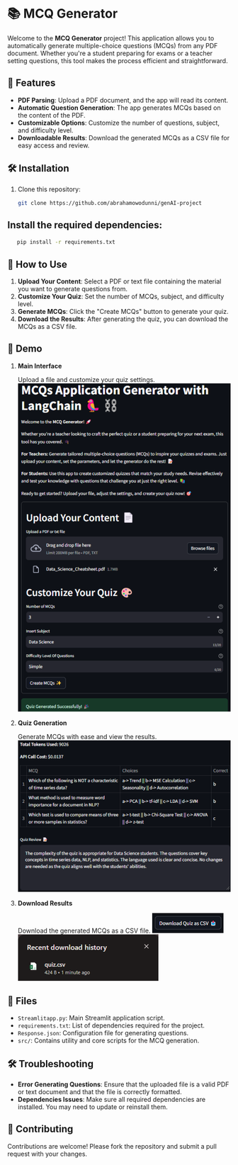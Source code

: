 # 📚 MCQ Generator

Welcome to the **MCQ Generator** project! This application allows you to automatically generate multiple-choice questions (MCQs) from any PDF document. Whether you're a student preparing for exams or a teacher setting questions, this tool makes the process efficient and straightforward.

## 🚀 Features

- **PDF Parsing**: Upload a PDF document, and the app will read its content.
- **Automatic Question Generation**: The app generates MCQs based on the content of the PDF.
- **Customizable Options**: Customize the number of questions, subject, and difficulty level.
- **Downloadable Results**: Download the generated MCQs as a CSV file for easy access and review.

## 🛠️ Installation

1. Clone this repository:
   ```bash
   git clone https://github.com/abrahamowodunni/genAI-project

## Install the required dependencies:
```bash
   pip install -r requirements.txt
```



## 🎯 How to Use

1. **Upload Your Content**: Select a PDF or text file containing the material you want to generate questions from.
2. **Customize Your Quiz**: Set the number of MCQs, subject, and difficulty level.
3. **Generate MCQs**: Click the "Create MCQs" button to generate your quiz.
4. **Download the Results**: After generating the quiz, you can download the MCQs as a CSV file.

## 📸 Demo

1. **Main Interface**

   Upload a file and customize your quiz settings.
   ![alt text](image.png)

2. **Quiz Generation**

   Generate MCQs with ease and view the results.
   ![alt text](image-1.png)

3. **Download Results**

   Download the generated MCQs as a CSV file.
   ![alt text](image-2.png) 
   ![alt text](image-3.png)

## 📄 Files

- `Streamlitapp.py`: Main Streamlit application script.
- `requirements.txt`: List of dependencies required for the project.
- `Response.json`: Configuration file for generating questions.
- `src/`: Contains utility and core scripts for the MCQ generation.

## 🛠️ Troubleshooting

- **Error Generating Questions**: Ensure that the uploaded file is a valid PDF or text document and that the file is correctly formatted.
- **Dependencies Issues**: Make sure all required dependencies are installed. You may need to update or reinstall them.

## 🤝 Contributing

Contributions are welcome! Please fork the repository and submit a pull request with your changes.
